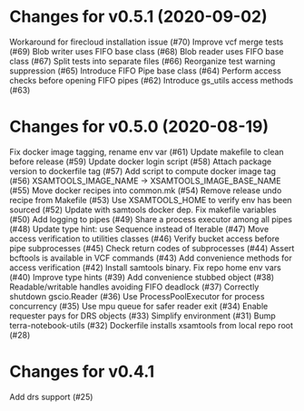 # Changes for v0.5.1 (2020-09-02)
Workaround for firecloud installation issue (#70)
Improve vcf merge tests (#69)
Blob writer uses FIFO base class (#68)
Blob reader uses FIFO base class (#67)
Split tests into separate files (#66)
Reorganize test warning suppression (#65)
Introduce FIFO Pipe base class (#64)
Perform access checks before opening FIFO pipes (#62)
Introduce gs_utils access methods (#63)

# Changes for v0.5.0 (2020-08-19)
Fix docker image tagging, rename env var (#61)
Update makefile to clean before release (#59)
Update docker login script (#58)
Attach package version to dockerfile tag (#57)
Add script to compute docker image tag (#56)
XSAMTOOLS_IMAGE_NAME -> XSAMTOOLS_IMAGE_BASE_NAME (#55)
Move docker recipes into common.mk (#54)
Remove release undo recipe from Makefile (#53)
Use XSAMTOOLS_HOME to verify env has been sourced (#52)
Update with samtools docker dep.
Fix makefile variables (#50)
Add logging to pipes (#49)
Share a process executor among all pipes (#48)
Update type hint: use Sequence instead of Iterable (#47)
Move access verification to utilities classes (#46)
Verify bucket access before pipe subprocesses (#45)
Check return codes of subprocesses (#44)
Assert bcftools is available in VCF commands (#43)
Add convenience methods for access verification (#42)
Install samtools binary.
Fix repo home env vars (#40)
Improve type hints (#39)
Add convenience stubbed object (#38)
Readable/writable handles avoiding FIFO deadlock (#37)
Correctly shutdown gscio.Reader (#36)
Use ProcessPoolExecutor for process concurrency (#35)
Use mpu queue for safer reader exit (#34)
Enable requester pays for DRS objects (#33)
Simplify environment (#31)
Bump terra-notebook-utils (#32)
Dockerfile installs xsamtools from local repo root (#28)

# Changes for v0.4.1
Add drs support (#25)
